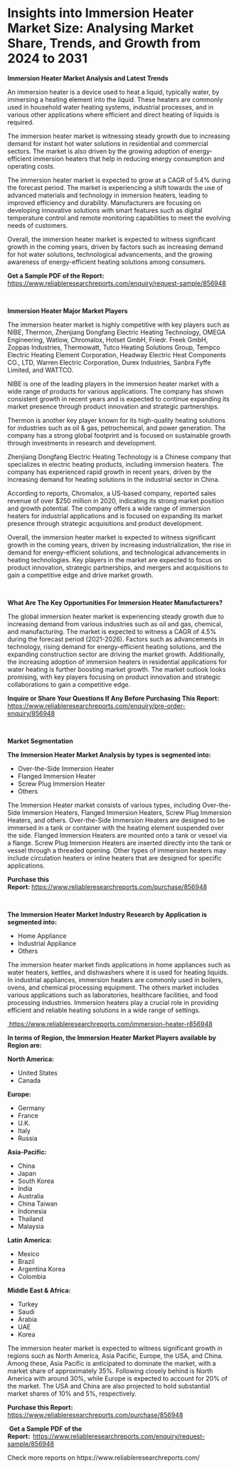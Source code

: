 <p><h1>Insights into Immersion Heater Market Size: Analysing Market Share, Trends, and Growth from 2024 to 2031</h1></p><p><strong>Immersion Heater Market Analysis and Latest Trends</strong></p>
<p><p>An immersion heater is a device used to heat a liquid, typically water, by immersing a heating element into the liquid. These heaters are commonly used in household water heating systems, industrial processes, and in various other applications where efficient and direct heating of liquids is required.</p><p>The immersion heater market is witnessing steady growth due to increasing demand for instant hot water solutions in residential and commercial sectors. The market is also driven by the growing adoption of energy-efficient immersion heaters that help in reducing energy consumption and operating costs.</p><p>The immersion heater market is expected to grow at a CAGR of 5.4% during the forecast period. The market is experiencing a shift towards the use of advanced materials and technology in immersion heaters, leading to improved efficiency and durability. Manufacturers are focusing on developing innovative solutions with smart features such as digital temperature control and remote monitoring capabilities to meet the evolving needs of customers.</p><p>Overall, the immersion heater market is expected to witness significant growth in the coming years, driven by factors such as increasing demand for hot water solutions, technological advancements, and the growing awareness of energy-efficient heating solutions among consumers.</p></p>
<p><strong>Get a Sample PDF of the Report:&nbsp;</strong> <a href="https://www.reliableresearchreports.com/enquiry/request-sample/856948">https://www.reliableresearchreports.com/enquiry/request-sample/856948</a></p>
<p>&nbsp;</p>
<p><strong>Immersion Heater Major Market Players</strong></p>
<p><p>The immersion heater market is highly competitive with key players such as NIBE, Thermon, Zhenjiang Dongfang Electric Heating Technology, OMEGA Engineering, Watlow, Chromalox, Hotset GmbH, Friedr. Freek GmbH, Zoppas Industries, Thermowatt, Tutco Heating Solutions Group, Tempco Electric Heating Element Corporation, Headway Electric Heat Components CO., LTD, Warren Electric Corporation, Durex Industries, Sanbra Fyffe Limited, and WATTCO.</p><p>NIBE is one of the leading players in the immersion heater market with a wide range of products for various applications. The company has shown consistent growth in recent years and is expected to continue expanding its market presence through product innovation and strategic partnerships.</p><p>Thermon is another key player known for its high-quality heating solutions for industries such as oil & gas, petrochemical, and power generation. The company has a strong global footprint and is focused on sustainable growth through investments in research and development.</p><p>Zhenjiang Dongfang Electric Heating Technology is a Chinese company that specializes in electric heating products, including immersion heaters. The company has experienced rapid growth in recent years, driven by the increasing demand for heating solutions in the industrial sector in China.</p><p>According to reports, Chromalox, a US-based company, reported sales revenue of over $250 million in 2020, indicating its strong market position and growth potential. The company offers a wide range of immersion heaters for industrial applications and is focused on expanding its market presence through strategic acquisitions and product development.</p><p>Overall, the immersion heater market is expected to witness significant growth in the coming years, driven by increasing industrialization, the rise in demand for energy-efficient solutions, and technological advancements in heating technologies. Key players in the market are expected to focus on product innovation, strategic partnerships, and mergers and acquisitions to gain a competitive edge and drive market growth.</p></p>
<p>&nbsp;</p>
<p><strong>What Are The Key Opportunities For Immersion Heater Manufacturers?</strong></p>
<p><p>The global immersion heater market is experiencing steady growth due to increasing demand from various industries such as oil and gas, chemical, and manufacturing. The market is expected to witness a CAGR of 4.5% during the forecast period (2021-2026). Factors such as advancements in technology, rising demand for energy-efficient heating solutions, and the expanding construction sector are driving the market growth. Additionally, the increasing adoption of immersion heaters in residential applications for water heating is further boosting market growth. The market outlook looks promising, with key players focusing on product innovation and strategic collaborations to gain a competitive edge.</p></p>
<p><strong>Inquire or Share Your Questions If Any Before Purchasing This Report:</strong> <a href="https://www.reliableresearchreports.com/enquiry/pre-order-enquiry/856948">https://www.reliableresearchreports.com/enquiry/pre-order-enquiry/856948</a></p>
<p>&nbsp;</p>
<p><strong>Market Segmentation</strong></p>
<p><strong>The Immersion Heater Market Analysis by types is segmented into:</strong></p>
<p><ul><li>Over-the-Side Immersion Heater</li><li>Flanged Immersion Heater</li><li>Screw Plug Immersion Heater</li><li>Others</li></ul></p>
<p><p>The Immersion Heater market consists of various types, including Over-the-Side Immersion Heaters, Flanged Immersion Heaters, Screw Plug Immersion Heaters, and others. Over-the-Side Immersion Heaters are designed to be immersed in a tank or container with the heating element suspended over the side. Flanged Immersion Heaters are mounted onto a tank or vessel via a flange. Screw Plug Immersion Heaters are inserted directly into the tank or vessel through a threaded opening. Other types of immersion heaters may include circulation heaters or inline heaters that are designed for specific applications.</p></p>
<p><strong>Purchase this Report:&nbsp;</strong><a href="https://www.reliableresearchreports.com/purchase/856948">https://www.reliableresearchreports.com/purchase/856948</a></p>
<p>&nbsp;</p>
<p><strong>The Immersion Heater Market Industry Research by Application is segmented into:</strong></p>
<p><ul><li>Home Appliance</li><li>Industrial Appliance</li><li>Others</li></ul></p>
<p><p>The immersion heater market finds applications in home appliances such as water heaters, kettles, and dishwashers where it is used for heating liquids. In industrial appliances, immersion heaters are commonly used in boilers, ovens, and chemical processing equipment. The others market includes various applications such as laboratories, healthcare facilities, and food processing industries. Immersion heaters play a crucial role in providing efficient and reliable heating solutions in a wide range of settings.</p></p>
<p><a href="https://www.reliableresearchreports.com/immersion-heater-r856948">&nbsp;https://www.reliableresearchreports.com/immersion-heater-r856948</a></p>
<p><strong>In terms of Region, the Immersion Heater Market Players available by Region are:</strong></p>
<p>
    <p> <strong> North America: </strong>
        <ul>
            <li>United States</li>
            <li>Canada</li>
        </ul>
        </p> 
    <p> <strong> Europe: </strong>
        <ul>
            <li>Germany</li>
            <li>France</li>
            <li>U.K.</li>
            <li>Italy</li>
            <li>Russia</li>
        </ul>
        </p> 
    <p> <strong> Asia-Pacific: </strong>
        <ul>
            <li>China</li>
            <li>Japan</li>
            <li>South Korea</li>
            <li>India</li>
            <li>Australia</li>
            <li>China Taiwan</li>
            <li>Indonesia</li>
            <li>Thailand</li>
            <li>Malaysia</li>
        </ul>
        </p> 
    <p> <strong> Latin America: </strong>
        <ul>
            <li>Mexico</li>
            <li>Brazil</li>
            <li>Argentina Korea</li>
            <li>Colombia</li>
        </ul>
        </p> 
    <p> <strong> Middle East & Africa: </strong>
        <ul>
            <li>Turkey</li>
            <li>Saudi</li>
            <li>Arabia</li>
            <li>UAE</li>
            <li>Korea</li>
        </ul>
    </p>
    </p>
<p><p>The immersion heater market is expected to witness significant growth in regions such as North America, Asia Pacific, Europe, the USA, and China. Among these, Asia Pacific is anticipated to dominate the market, with a market share of approximately 35%. Following closely behind is North America with around 30%, while Europe is expected to account for 20% of the market. The USA and China are also projected to hold substantial market shares of 10% and 5%, respectively.</p></p>
<p><strong>Purchase this Report: </strong><a href="https://www.reliableresearchreports.com/purchase/856948">https://www.reliableresearchreports.com/purchase/856948</a></p>
<p>&nbsp;<strong>Get a Sample PDF of the Report:&nbsp;&nbsp;</strong><a href="https://www.reliableresearchreports.com/enquiry/request-sample/856948">https://www.reliableresearchreports.com/enquiry/request-sample/856948</a></p>
<p><strong></strong></p>
<p>Check more reports on https://www.reliableresearchreports.com/</p>